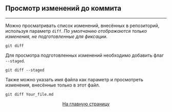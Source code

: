 ## Просмотр изменений до коммита
---

Можно просматривать список изменений, внесённых в репозиторий, используя параметр `diff`. <i>По умолчанию отображаются только изменения, не подготовленные для фиксации.</i>

```bash-
git diff
```

Для просмотра подготовленных изменений необходимо добавить флаг `--staged`.

```bash-
git diff --staged
```

Также можно указать имя файла как параметр и просмотреть изменения, внесённые только в этот файл.

```bash-
git diff Your_file.md
```
[<center>На главную страницу</center>](../readme.md)